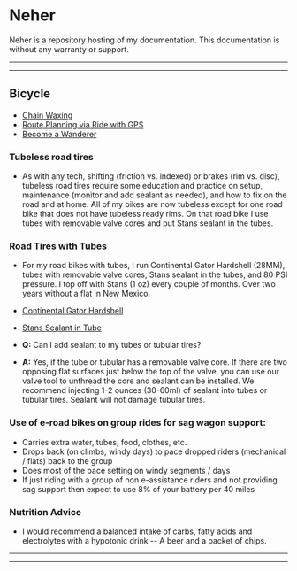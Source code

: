 # Neher

Neher is a repository hosting of my documentation. This documentation is without any warranty or support.

----------

----------

<!---
Comment
-->

## Bicycle

- [Chain Waxing](Docs/Bicycle-Chain-Waxing.md)
- [Route Planning via Ride with GPS](https://ridewithgps.com/)
- [Become a Wanderer](https://wandrer.earth/about)

### Tubeless road tires

- As with any tech, shifting (friction vs. indexed) or brakes (rim vs. disc), tubeless road tires require some education and practice on setup, maintenance (monitor and add sealant as needed), and how to fix on the road and at home. All of my bikes are now tubeless except for one road bike that does not have tubeless ready rims. On that road bike I use tubes with removable valve cores and put Stans sealant in the tubes.


### Road Tires with Tubes

- For my road bikes with tubes, I run Continental Gator Hardshell (28MM), tubes with removable valve cores, Stans sealant in the tubes, and 80 PSI pressure. I top off with Stans (1 oz) every couple of months. Over two years without a flat in New Mexico. 

- [Continental Gator Hardshell](https://www.bicyclerollingresistance.com/road-bike-reviews/continental-gator-hardshell)
- [Stans Sealant in Tube](https://www.notubes.com/support-center/sealant)

- **Q:** Can I add sealant to my tubes or tubular tires?
- **A:** Yes, if the tube or tubular has a removable valve core. If there are two opposing flat surfaces just below the top of the valve, you can use our valve tool to unthread the core and sealant can be installed. We recommend injecting 1-2 ounces (30-60ml) of sealant into tubes or tubular tires. Sealant will not damage tubular tires.

### Use of e-road bikes on group rides for sag wagon support:

- Carries extra water, tubes, food, clothes, etc.
- Drops back (on climbs, windy days) to pace dropped riders (mechanical / flats) back to the group 
- Does most of the pace setting on windy  segments / days
- If just riding with a group of non e-assistance riders and not providing sag support then expect to use 8% of your battery per 40 miles

### Nutrition Advice

- I would recommend a balanced intake of carbs, fatty acids and electrolytes with a hypotonic drink -- A beer and a packet of chips.

----------

----------

<!---
Comment
### QR Codes

- Foo

![image001](Docs/Images/QR-docs.png)
-->
